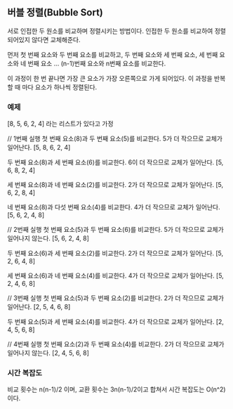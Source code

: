 ## 버블 정렬(Bubble Sort)

서로 인접한 두 원소를 비교하며 정렬시키는 방법이다.
인접한 두 원소를 비교하여 정렬되어있지 않다면 교체해준다.

먼저 첫 번째 요소와 두 번째 요소를 비교하고, 두 번째 요소와 세 번째 요소, 세 번째 요소와 네 번째 요소 ... (n-1)번째 요소와 n번째 요소를 비교한다.

이 과정이 한 번 끝나면 가장 큰 요소가 가장 오른쪽으로 가게 되어있다. 이 과정을 반복할 때 마다 요소가 하나씩 정렬된다.

### 예제
[8, 5, 6, 2, 4] 라는 리스트가 있다고 가정

// 1번째 실행
첫 번째 요소(8)과 두 번째 요소(5)를 비교한다. 
5가 더 작으므로 교체가 일어난다.
[5, 8, 6, 2, 4]

두 번째 요소(8)과 세 번째 요소(6)를 비교한다. 
6이 더 작으므로 교체가 일어난다.
[5, 6, 8, 2, 4]

세 번째 요소(8)과 네 번째 요소(2)를 비교한다. 
2가 더 작으므로 교체가 일어난다.
[5, 6, 2, 8, 4]

네 번째 요소(8)과 다섯 번째 요소(4)를 비교한다. 
4가 더 작으므로 교체가 일어난다.
[5, 6, 2, 4, 8]

// 2번째 실행
첫 번째 요소(5)과 두 번째 요소(6)를 비교한다. 
5가 더 작으므로 교체가 일어나지 않는다.
[5, 6, 2, 4, 8]

두 번째 요소(6)과 세 번째 요소(2)를 비교한다. 
2가 더 작으므로 교체가 일어난다.
[5, 2, 6, 4, 8]

세 번째 요소(6)과 네 번째 요소(4)를 비교한다. 
4가 더 작으므로 교체가 일어난다.
[5, 2, 4, 6, 8]

// 3번째 실행
첫 번째 요소(5)과 두 번째 요소(2)를 비교한다. 
2가 더 작으므로 교체가 일어난다.
[2, 5, 4, 6, 8]

두 번째 요소(5)과 세 번째 요소(4)를 비교한다. 
4가 더 작으므로 교체가 일어난다.
[2, 4, 5, 6, 8]

// 4번째 실행
첫 번째 요소(2)과 두 번째 요소(4)를 비교한다. 
2가 더 작으므로 교체가 일어나지 않는다.
[2, 4, 5, 6, 8]

### 시간 복잡도
비교 횟수는 n(n-1)/2 이며, 교환 횟수는 3n(n-1)/2이고 합쳐서 시간 복잡도는 O(n^2)이다.